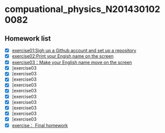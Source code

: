 # compuational_physics_N2014301020082
## Homework list
 - [x] [exercise01:Sigh up a Github account and set up a repository](https://www.zybuluo.com/Decadentvista/note/513348)
 - [x] [exercise02:Print your Engish name on the screen ](https://www.zybuluo.com/Decadentvista/note/513334)
 - [x] [exercise03：Make your English name move on the screen](https://www.zybuluo.com/Decadentvista/note/498418)
 - [x] [exercise03 
 - [x] [exercise03 
 - [x] [exercise03
 - [x] [exercise03
 - [x] [exercise03
 - [x] [exercise03
 - [x] [exercise03
 - [x] [exercise03
 - [x] [exercise03
 - [x] [exercise03
 - [x] [exercise： Final homework](https://www.zybuluo.com/Decadentvista/note/608947)
